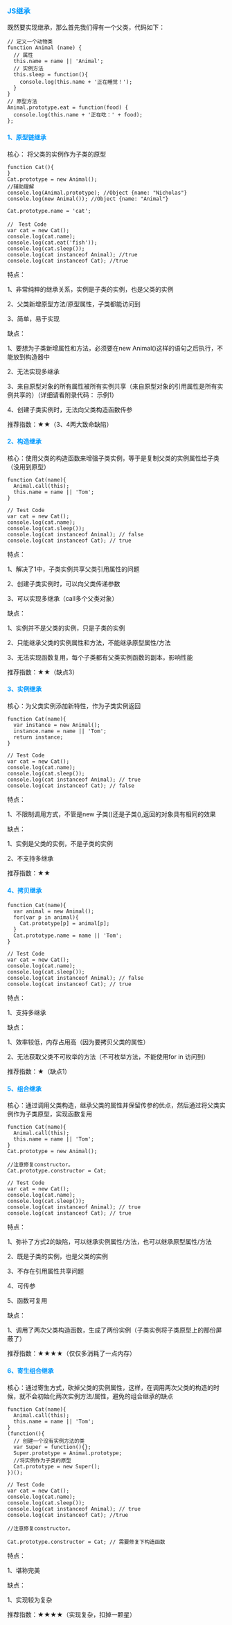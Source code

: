 ### <font color=#0099ff >JS继承</font>

既然要实现继承，那么首先我们得有一个父类，代码如下：

```
// 定义一个动物类
function Animal (name) {
  // 属性
  this.name = name || 'Animal';
  // 实例方法
  this.sleep = function(){
    console.log(this.name + '正在睡觉！');
  }
}
// 原型方法
Animal.prototype.eat = function(food) {
  console.log(this.name + '正在吃：' + food);
};
```

#### <font color=#0099ff >1、原型链继承</font>

核心： 将父类的实例作为子类的原型

```
function Cat(){ 
}
Cat.prototype = new Animal();
//辅助理解
console.log(Animal.prototype); //Object {name: "Nicholas"}  
console.log(new Animal()); //Object {name: "Animal"}  

Cat.prototype.name = 'cat';

//　Test Code
var cat = new Cat();
console.log(cat.name);
console.log(cat.eat('fish'));
console.log(cat.sleep());
console.log(cat instanceof Animal); //true 
console.log(cat instanceof Cat); //true
```

特点：

1、非常纯粹的继承关系，实例是子类的实例，也是父类的实例

2、父类新增原型方法/原型属性，子类都能访问到

3、简单，易于实现

缺点：

1、要想为子类新增属性和方法，必须要在new Animal()这样的语句之后执行，不能放到构造器中

2、无法实现多继承

3、来自原型对象的所有属性被所有实例共享（来自原型对象的引用属性是所有实例共享的）（详细请看附录代码： 示例1）

4、创建子类实例时，无法向父类构造函数传参

推荐指数：★★（3、4两大致命缺陷）


#### <font color=#0099ff >2、构造继承</font>

核心：使用父类的构造函数来增强子类实例，等于是复制父类的实例属性给子类（没用到原型）

```
function Cat(name){
  Animal.call(this);
  this.name = name || 'Tom';
}

// Test Code
var cat = new Cat();
console.log(cat.name);
console.log(cat.sleep());
console.log(cat instanceof Animal); // false
console.log(cat instanceof Cat); // true
```

特点：

1、解决了1中，子类实例共享父类引用属性的问题

2、创建子类实例时，可以向父类传递参数

3、可以实现多继承（call多个父类对象）

缺点：

1、实例并不是父类的实例，只是子类的实例

2、只能继承父类的实例属性和方法，不能继承原型属性/方法

3、无法实现函数复用，每个子类都有父类实例函数的副本，影响性能

推荐指数：★★（缺点3）


#### <font color=#0099ff >3、实例继承</font>

核心：为父类实例添加新特性，作为子类实例返回

```
function Cat(name){
  var instance = new Animal();
  instance.name = name || 'Tom';
  return instance;
}

// Test Code
var cat = new Cat();
console.log(cat.name);
console.log(cat.sleep());
console.log(cat instanceof Animal); // true
console.log(cat instanceof Cat); // false
```

特点：

1、不限制调用方式，不管是new 子类()还是子类(),返回的对象具有相同的效果

缺点：

1、实例是父类的实例，不是子类的实例

2、不支持多继承

推荐指数：★★


#### <font color=#0099ff >4、拷贝继承</font>

```
function Cat(name){
  var animal = new Animal();
  for(var p in animal){
    Cat.prototype[p] = animal[p];
  }
  Cat.prototype.name = name || 'Tom';
}

// Test Code
var cat = new Cat();
console.log(cat.name);
console.log(cat.sleep());
console.log(cat instanceof Animal); // false
console.log(cat instanceof Cat); // true
```

特点：

1、支持多继承

缺点：

1、效率较低，内存占用高（因为要拷贝父类的属性）

2、无法获取父类不可枚举的方法（不可枚举方法，不能使用for in 访问到）

推荐指数：★（缺点1）

#### <font color=#0099ff >5、组合继承</font>

核心：通过调用父类构造，继承父类的属性并保留传参的优点，然后通过将父类实例作为子类原型，实现函数复用

```
function Cat(name){
  Animal.call(this);
  this.name = name || 'Tom';
}
Cat.prototype = new Animal();

//注意修复constructor。
Cat.prototype.constructor = Cat;

// Test Code
var cat = new Cat();
console.log(cat.name);
console.log(cat.sleep());
console.log(cat instanceof Animal); // true
console.log(cat instanceof Cat); // true
```


特点：

1、弥补了方式2的缺陷，可以继承实例属性/方法，也可以继承原型属性/方法

2、既是子类的实例，也是父类的实例

3、不存在引用属性共享问题

4、可传参

5、函数可复用

缺点：

1、调用了两次父类构造函数，生成了两份实例（子类实例将子类原型上的那份屏蔽了）

推荐指数：★★★★（仅仅多消耗了一点内存）


#### <font color=#0099ff >6、寄生组合继承</font>

核心：通过寄生方式，砍掉父类的实例属性，这样，在调用两次父类的构造的时候，就不会初始化两次实例方法/属性，避免的组合继承的缺点

```
function Cat(name){
  Animal.call(this);
  this.name = name || 'Tom';
}
(function(){
  // 创建一个没有实例方法的类
  var Super = function(){};
  Super.prototype = Animal.prototype;
  //将实例作为子类的原型
  Cat.prototype = new Super();
})();

// Test Code
var cat = new Cat();
console.log(cat.name);
console.log(cat.sleep());
console.log(cat instanceof Animal); // true
console.log(cat instanceof Cat); //true

//注意修复constructor。

Cat.prototype.constructor = Cat; // 需要修复下构造函数
```

特点：

1、堪称完美

缺点：

1、实现较为复杂

推荐指数：★★★★（实现复杂，扣掉一颗星）








